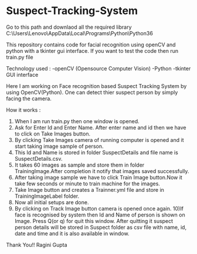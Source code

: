# Suspect-Tracking-System
Go to this path and downlaod all the required library C:\Users\Lenovo\AppData\Local\Programs\Python\Python36

This repository contains code for facial recognition using openCV and python with a tkinter gui interface. If you want to test the code then run train.py file

Technology used :
-openCV (Opensource Computer Vision)
-Python
-tkinter GUI interface

Here I am working on Face recognition based Suspect Tracking System by using OpenCV(Python). One can detect thier suspect person by simply facing the camera. 

How it works :

1) When I am run train.py then one window is opened.
2) Ask for Enter Id and Enter Name. After enter name and id then we have to click on Take Images button.
3) By clicking Take Images camera of running computer is opened and it start taking image sample of person.
4) This Id and Name is stored in folder SuspectDetails and file name is SuspectDetails.csv.
5) It takes 60 images as sample and store them in folder TrainingImage.After completion it notify that images saved successfully.
6) After taking image sample we have to click Train Image button.Now it take few seconds or minute to train machine for the images.
7) Take Image button and creates a Trainner.yml file and store in TrainingImageLabel folder.
8) Now all initial setups are done.
9) By clicking on Track Image button camera is opened once again.
10)If face is recognised by system then Id and Name of person is shown on Image. Press Q(or q) for quit this window.
After quitting it suspect person details will be stored in Suspect folder as csv file with name, id, date and time and it is also available in window.

Thank You!!
Ragini Gupta
